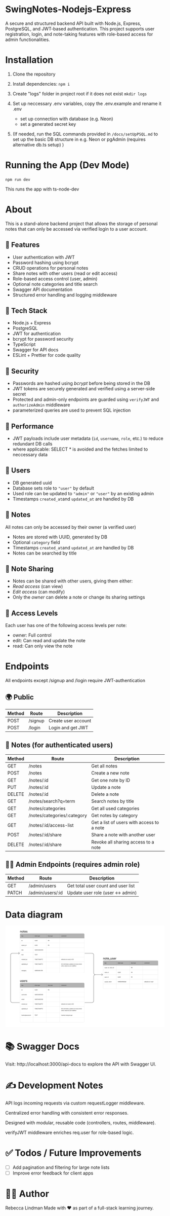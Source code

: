 # SwingNotes-Nodejs-Express
A secure and structured backend API built with Node.js, Express, PostgreSQL, and JWT-based authentication. This project supports user registration, login, and note-taking features with role-based access for admin functionalities.


# Installation 
1. Clone the repository

2. Install dependencies:
``npm i``
3. Create "logs" folder in project root if it does not exist
``mkdir logs``
4. Set up neccessary .env variables, copy the .env.example and rename it .env
    - set up connection with database (e.g. Neon)
    - set a generated secret key
5. (If needed, run the SQL commands provided in ``/docs/setUpPSQL.md`` to set up the basic DB structure in e.g. Neon or pgAdmin (requires alternative db.ts setup) )

# Running the App (Dev Mode)

``npm run dev``

This runs the app with ts-node-dev


# About
This is a stand-alone backend project that allows the storage of personal notes that can only be accessed via verified login to a user account.

## 🚀 Features
* User authentication with JWT
* Password hashing using bcrypt
* CRUD operations for personal notes
* Share notes with other users (read or edit access)
* Role-based access control (user, admin)
* Optional note categories and title search
* Swagger API documentation
* Structured error handling and logging middleware

## 🧰 Tech Stack
* Node.js + Express
* PostgreSQL
* JWT for authentication
* bcrypt for password security
* TypeScript
* Swagger for API docs
* ESLint + Prettier for code quality

## 🔐 Security
- Passwords are hashed using *bcrypt* before being stored in the DB
- JWT tokens are securely generated and verified using a server-side secret
- Protected and admin-only endpoints are guarded using ``verifyJWT`` and ``authorizeAdmin`` middleware
- parameterized queries are used to prevent SQL injection

## 🔋 Performance
- JWT payloads include user metadata (``id``, ``username``, ``role``, etc.) to reduce redundant DB calls
- where applicable: SELECT * is avoided and the fetches limited to neccessary data

## 👤 Users 
- DB generated uuid
- Database sets role to ``"user"`` by default 
- Used role can be updated to ``"admin"`` or ``"user"`` by an existing admin
- Timestamps ``created_at``and ``updated_at`` are handled by DB


## 📝 Notes
All notes can only be accessed by their owner (a verified user)
- Notes are stored with UUID, generated by DB
- Optional ``category`` field
- Timestamps ``created_at``and ``updated_at`` are handled by DB
- Notes can be searched by title

## 🔗 Note Sharing
- Notes can be shared with other users, giving them either:
- *Read access* (can view)
- *Edit access* (can modify)
- Only the *owner* can delete a note or change its sharing settings

## 👥 Access Levels
Each user has one of the following access levels per note:
- owner: Full control
- edit: Can read and update the note
- read: Can only view the note


# Endpoints 
All endpoints except /signup and /login require JWT-authentication


## 🌍 Public
| Method | Route  | Description          |
|--------|--------|----------------------|
| POST   | /signup | Create user account  |
| POST   | /login  | Login and get JWT    |

## 📝 Notes (for authenticated users)
| Method | Route                         | Description               |
|--------|-------------------------------|---------------------------|
| GET    | /notes                        | Get all notes             |
| POST   | /notes                        | Create a new note         |
| GET    | /notes/:id                    | Get one note by ID        |
| PUT    | /notes/:id                    | Update a note             |
| DELETE | /notes/:id                    | Delete a note             |
| GET    | /notes/search?q=term          | Search notes by title     |
| GET    | /notes/categories             | Get all used categories   |
| GET    | /notes/categories/:category   | Get notes by category     |
| GET    | /notes/:id/access-list        | Get a list of users with access to a note
| POST   | /notes/:id/share              | Share a note with another user
| DELETE | /notes/:id/share              | Revoke all sharing access to a note


## 🧑‍💼 Admin Endpoints (requires admin role)
| Method | Route                         | Description               |
|--------|-------------------------------|---------------------------|
| GET    | /admin/users                  | Get total user count and user list |
| PATCH  | /admin/users/:id              | Update user role (user ↔ admin) |

# Data diagram
![Data Diagram](docs/data-diagram.png)

# 📚 Swagger Docs
Visit: http://localhost:3000/api-docs to explore the API with Swagger UI.

# ✍️ Development Notes
API logs incoming requests via custom requestLogger middleware.

Centralized error handling with consistent error responses.

Designed with modular, reusable code (controllers, routes, middleware).

verifyJWT middleware enriches req.user for role-based logic.

# ✅ Todos / Future Improvements
- [ ] Add pagination and filtering for large note lists
- [ ] Improve error feedback for client apps

# 🧑‍💻 Author
Rebecca Lindman
Made with ❤️ as part of a full-stack learning journey.
